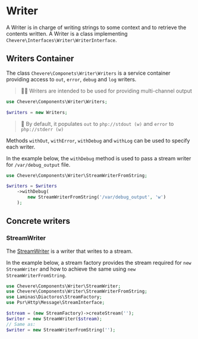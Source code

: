 # Writer

A Writer is in charge of writing strings to some context and to retrieve the contents written. A Writer is a class implementing `Chevere\Interfaces\Writer\WriterInterface`.

## Writers Container

The class `Chevere\Componets\Writer\Writers` is a service container providing access to `out`, `error`, `debug` and `log` writers.

> 🧔🏾 Writers are intended to be used for providing multi-channel output

```php
use Chevere\Components\Writer\Writers;

$writers = new Writers;
```

> 🧞 By default, it populates `out` to `php://stdout (w)` and `error` to `php://stderr (w)` 

Methods `withOut`, `withError`, `withDebug` and `withLog` can be used to specify each writer.

In the example below, the `withDebug` method is used to pass a stream writer for `/var/debug_output` file.

```php
use Chevere\Components\Writer\StreamWriterFromString;

$writers = $writers
    ->withDebug(
        new StreamWriterFromString('/var/debug_output', 'w')
    );
```

## Concrete writers

### StreamWriter

The [StreamWriter]() is a writer that writes to a stream.

In the example below, a stream factory provides the stream required for `new StreamWriter` and how to achieve the same using `new StreamWriterFromString`.

```php
use Chevere\Components\Writer\StreamWriter;
use Chevere\Components\Writer\StreamWriterFromString;
use Laminas\Diactoros\StreamFactory;
use Psr\Http\Message\StreamInterface;

$stream = (new StreamFactory)->createStream('');
$writer = new StreamWriter($stream);
// Same as:
$writer = new StreamWriterFromString('');
```